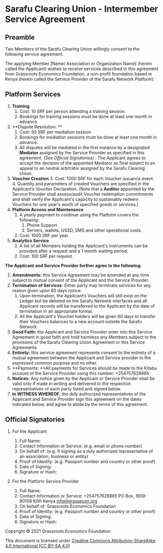# Sarafu Clearing Union - Intermember Service Agreement

## Preamble

Two Members of the Sarafu Clearing Union willingly consent to the following service agreement.

The applying Member [Name/ Association or Organization Name] (herein called the Applicant) wishes to receive services described in this agreement from Grassroots Economics Foundation, a non-profit foundation based in Kenya (herein called the Service Provider of the Sarafu Network Platform):

## Platform Services

1. **Training**
    1. Cost: 10 SRF per person attending a training session.
    1. Bookings for training sessions must be done at least one month in advance.
2. **Dispute Resolution: **
    1. Cost: 50 SRF per mediation session
    1. Bookings for mediation sessions must be done at least one month in advance.
    2. All disputes will be mediated in the first instance by a designated **Mediator** assigned by the Service Provider as specified in this agreement. _(See Official Signatories)_ . The Applicant agrees to accept the decision of the appointed Mediator as final subject to an appeal to an neutral arbitrator assigned by the Sarafu Clearing Union.
1. **Voucher Creation**
    3. Cost: 1000 SRF for each Voucher issuance event.
    4. Quantity and parameters of created Vouchers are specified in the Applicant’s Voucher Declaration. (Note that a **Auditor** appointed by the Service Provider shall assess/audit Voucher redemption commitments and shall verify the Applicant's capacity to sustainably redeem Vouchers for one year's worth of specified goods or services.)
1. **Platform Access and Maintenance**
    1. A yearly payment to continue using the Platform covers the following:
        1. Phone Support
        1. Servers, wallets, USSD, SMS and other operational costs.
    1. Cost: 1000 SRF per year.
1. **Analytics Service**
    1. A list of all Members holding the Applicant's Instruments can be provided after a request and a 1 month waiting period.
    1. Cost: 100 SRF per request.

**The Applicant and Service Provider further agree to the following:**

1. **Amendments:** this Service Agreement may be amended at any time subject to mutual consent of the Applicant and the Service Provider.
2. **Termination of Services**: Either party may terminate services for any reason given upon 60 days notice.
    1. Upon termination, the Applicant’s Vouchers will still exist on the Ledger but be delisted on the Sarafu Network interfaces and all Applicant records will be transferred to the Applicant by the date of termination in an appropriate format.
    2. All the Applicant's Voucher holders will be given 60 days to transfer their Vouchers balances to a new account outside the Sarafu Network.
3. **Good Faith:** the Applicant and Service Provider enter into this Service Agreement in good faith and hold harmless any Members subject to the provisions of the Sarafu Clearing Union Agreement or this Service Agreements.
4. **Entirety:** this service agreement represents consent to the entirety of a mutual agreement between the Applicant and Service provider to the expressed common purpose and no other.
5. **Payments: **All payments for Services should be made to the Kitabu account of the Service Provider using this number: +254757628885
6. **Notices**: Any notice given by the Applicant or Service Provider shall be valid only if made in writing and delivered to the respective representatives of each party listed and signed below.
7. **In WITNESS WHEREOF**, the duly authorized representatives of the Applicant and Service Provider sign this agreement on the dates indicated below, and agree to abide by the terms of this agreement.
## Official Signatories
1. For the Applicant
    1. Full Name:
    1. Contact Information or Service: (e.g. email or phone number)
    1. On behalf of: (e.g. If signing as a duly authorized representative of an association, business or entity)
    1. Proof of Identity: (e.g. Passport number and country or other proof)
    1. Date of Signing:
    1. Signature or Hash:

1. For the Platform Service Provider
    1. Full Name:
    1. Contact Information or Service: +254757628885 PO Box, 1659-80108  Kilifi Kenya [info@grassecon.org](mailto:info@grassecon.org)
    1. On behalf of: Grassroots Economics Foundation
    1. Proof of Identity: (e.g. Passport number and country or other proof)
    1. Date of Signing:
    1. Signature or Hash:

Copyright © 2021 Grassroots Economics Foundation

This document is licensed under [Creative Commons Attribution-ShareAlike 4.0 International (CC BY-SA 4.0)](https://creativecommons.org/licenses/by-sa/4.0/ )
